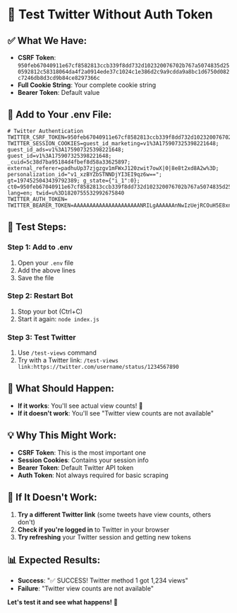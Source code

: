 # 🧪 Test Twitter Without Auth Token

## ✅ **What We Have:**
- **CSRF Token**: `950feb67040911e67cf8582813ccb339f8dd732d102320076702b767a5074835d250592812c58318064da4f2a0914ede37c1024c1e386d2c9a9cdda9a8bc1d6750d082c7246db8d3cd9b84ce8297366c`
- **Full Cookie String**: Your complete cookie string
- **Bearer Token**: Default value

## 📝 **Add to Your .env File:**

```env
# Twitter Authentication
TWITTER_CSRF_TOKEN=950feb67040911e67cf8582813ccb339f8dd732d102320076702b767a5074835d250592812c58318064da4f2a0914ede37c1024c1e386d2c9a9cdda9a8bc1d6750d082c7246db8d3cd9b84ce8297366c
TWITTER_SESSION_COOKIES=guest_id_marketing=v1%3A175907325398221648; guest_id_ads=v1%3A175907325398221648; guest_id=v1%3A175907325398221648; _cuid=5c38d7ba95184d4fbef8d58a33625897; external_referer=padhuUp37zjgzgv1mFWxJ120zwit7owX|0|8e8t2xd8A2w%3D; personalization_id="v1_xzBYZbSTNNDjYI3EI9qz6w=="; gt=1974525043439792389; g_state={"i_1":0}; ct0=950feb67040911e67cf8582813ccb339f8dd732d102320076702b767a5074835d250592812c58318064da4f2a0914ede37c1024c1e386d2c9a9cdda9a8bc1d6750d082c7246db8d3cd9b84ce8297366c; lang=en; twid=u%3D1820755532992675840
TWITTER_AUTH_TOKEN=
TWITTER_BEARER_TOKEN=AAAAAAAAAAAAAAAAAAAAANRILgAAAAAAnNwIzUejRCOuH5E8xnZz4puTs%3D1Zv7ttfk8LF81IUq16cKjh5ZKhSlQABPA
```

## 🧪 **Test Steps:**

### Step 1: Add to .env
1. Open your `.env` file
2. Add the above lines
3. Save the file

### Step 2: Restart Bot
1. Stop your bot (Ctrl+C)
2. Start it again: `node index.js`

### Step 3: Test Twitter
1. Use `/test-views` command
2. Try with a Twitter link: `/test-views link:https://twitter.com/username/status/1234567890`

## 🎯 **What Should Happen:**

- **If it works**: You'll see actual view counts! 🎉
- **If it doesn't work**: You'll see "Twitter view counts are not available"

## 💡 **Why This Might Work:**

- **CSRF Token**: This is the most important one
- **Session Cookies**: Contains your session info
- **Bearer Token**: Default Twitter API token
- **Auth Token**: Not always required for basic scraping

## 🔄 **If It Doesn't Work:**

1. **Try a different Twitter link** (some tweets have view counts, others don't)
2. **Check if you're logged in** to Twitter in your browser
3. **Try refreshing** your Twitter session and getting new tokens

## 📊 **Expected Results:**

- **Success**: "✅ SUCCESS! Twitter method 1 got 1,234 views"
- **Failure**: "Twitter view counts are not available"

**Let's test it and see what happens!** 🚀


